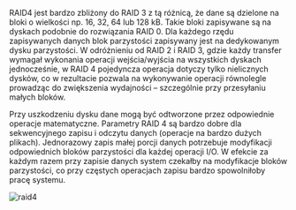 RAID4 jest bardzo zbliżony do RAID 3 z tą różnicą, że dane są dzielone na bloki o wielkości np. 16, 32, 64 lub 128 kB. Takie bloki zapisywane są na dyskach podobnie do rozwiązania RAID 0. Dla każdego rzędu zapisywanych danych blok parzystości zapisywany jest na dedykowanym dysku parzystości. W odróżnieniu od RAID 2 i RAID 3, gdzie każdy transfer wymagał wykonania operacji wejścia/wyjścia na wszystkich dyskach jednocześnie, w RAID 4 pojedyncza operacja dotyczy tylko nielicznych dysków, co w rezultacie pozwala na wykonywanie operacji równolegle prowadząc do zwiększenia wydajności – szczególnie przy przesyłaniu małych bloków.

Przy uszkodzeniu dysku dane mogą być odtworzone przez odpowiednie operacje matematyczne. Parametry RAID 4 są bardzo dobre dla sekwencyjnego zapisu i odczytu danych (operacje na bardzo dużych plikach). Jednorazowy zapis małej porcji danych potrzebuje modyfikacji odpowiednich bloków parzystości dla każdej operacji I/O. W efekcie za każdym razem przy zapisie danych system czekałby na modyfikacje bloków parzystości, co przy częstych operacjach zapisu bardzo spowolniłoby pracę systemu.

![raid4](3_2_1_raid4.png)